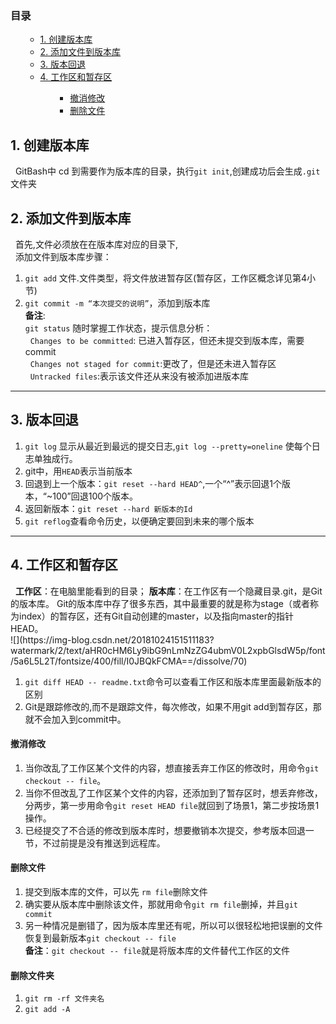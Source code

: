 </p><div class="toc"><h3><a name="t0"></a>目录</h3><ul><ul><li><a href="#1__3" rel="nofollow" target="_self">1. 创建版本库</a></li><li><a href="#2___5" rel="nofollow" target="_self">2.  添加文件到版本库</a></li><li><a href="#3___17" rel="nofollow" target="_self">3.  版本回退</a></li><li><a href="#4__25" rel="nofollow" target="_self">4. 工作区和暂存区</a></li><ul><ul><li><a href="#_31" rel="nofollow" target="_self">撤消修改</a></li><li><a href="#_35" rel="nofollow" target="_self">删除文件</a></li></ul></ul></ul></ul></div><p></p>
<h2><a name="t1"></a><a id="1__3" target="_blank"></a>1. 创建版本库</h2>
<p>&nbsp;&nbsp;GitBash中 cd 到需要作为版本库的目录，执行<code>git init</code>,创建成功后会生成<code>.git</code>文件夹</p>
<h2><a name="t2"></a><a id="2___5" target="_blank"></a>2.  添加文件到版本库</h2>
<p>&nbsp;&nbsp;首先,文件必须放在在版本库对应的目录下,<br>
&nbsp;&nbsp;添加文件到版本库步骤：</p>
<ol>
<li><code>git add</code> 文件.文件类型，将文件放进暂存区(暂存区，工作区概念详见第4小节)</li>
<li><code>git commit -m “本次提交的说明”</code>，添加到版本库<br>
<strong>备注</strong>:<br>
<code>git status</code> 随时掌握工作状态，提示信息分析：<br>
&nbsp;&nbsp;<code>Changes to be committed</code>: 已进入暂存区，但还未提交到版本库，需要commit<br>
&nbsp;&nbsp;<code>Changes not staged for commit</code>:更改了，但是还未进入暂存区<br>
&nbsp;&nbsp;<code>Untracked files</code>:表示该文件还从来没有被添加进版本库</li>
</ol>
<hr>
<h2><a name="t3"></a><a id="3___17" target="_blank"></a>3.  版本回退</h2>
<ol>
<li><code>git log</code> 显示从最近到最远的提交日志,<code>git log --pretty=oneline</code> 使每个日志单独成行。</li>
<li>git中，用<code>HEAD</code>表示当前版本</li>
<li>回退到上一个版本：<code>git reset --hard HEAD^</code>,一个“^”表示回退1个版本，“~100”回退100个版本。</li>
<li>返回新版本：<code>git reset --hard 新版本的Id</code></li>
<li><code>git reflog</code>查看命令历史，以便确定要回到未来的哪个版本</li>
</ol>
<hr>
<h2><a name="t4"></a><a id="4__25" target="_blank"></a>4. 工作区和暂存区</h2>
<p>&nbsp;&nbsp;<strong>工作区</strong>：在电脑里能看到的目录； <strong>版本库</strong>：在工作区有一个隐藏目录.git，是Git的版本库。 Git的版本库中存了很多东西，其中最重要的就是称为stage（或者称为index）的暂存区，还有Git自动创建的master，以及指向master的指针HEAD。<br>
![](https://img-blog.csdn.net/20181024151511183?watermark/2/text/aHR0cHM6Ly9ibG9nLmNzZG4ubmV0L2xpbGlsdW5p/font/5a6L5L2T/fontsize/400/fill/I0JBQkFCMA==/dissolve/70)
<ol>
<li><code>git diff HEAD -- readme.txt</code>命令可以查看工作区和版本库里面最新版本的区别</li>
<li>Git是跟踪修改的,而不是跟踪文件，每次修改，如果不用git add到暂存区，那就不会加入到commit中。</li>
</ol>
<h4><a id="_31" target="_blank"></a>撤消修改</h4>
<ol>
<li>当你改乱了工作区某个文件的内容，想直接丢弃工作区的修改时，用命令<code>git checkout -- file</code>。</li>
<li>当你不但改乱了工作区某个文件的内容，还添加到了暂存区时，想丢弃修改，分两步，第一步用命令<code>git reset HEAD file</code>就回到了场景1，第二步按场景1操作。</li>
<li>已经提交了不合适的修改到版本库时，想要撤销本次提交，参考版本回退一节，不过前提是没有推送到远程库。</li>
</ol>
<h4><a id="_35" target="_blank"></a>删除文件</h4>
<ol>
<li>提交到版本库的文件，可以先 <code>rm file</code>删除文件</li>
<li>确实要从版本库中删除该文件，那就用命令<code>git rm file</code>删掉，并且<code>git commit</code></li>
<li>另一种情况是删错了，因为版本库里还有呢，所以可以很轻松地把误删的文件恢复到最新版本<code>git checkout -- file</code><br>
<strong>备注</strong>：<code>git checkout -- file</code>就是将版本库的文件替代工作区的文件</li>
</ol>

 ####  删除文件夹
1. `git rm -rf 文件夹名`
2. `git add -A`
